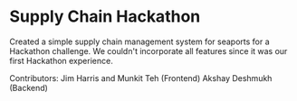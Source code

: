 # Supply Chain Hackathon

Created a simple supply chain management system for seaports for a Hackathon challenge. We couldn't incorporate all features
since it was our first Hackathon experience.

Contributors: Jim Harris and Munkit Teh (Frontend)
              Akshay Deshmukh (Backend)
